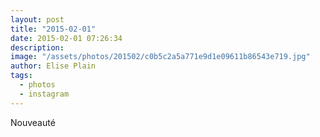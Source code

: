 ```yaml
---
layout: post
title: "2015-02-01"
date: 2015-02-01 07:26:34
description: 
image: "/assets/photos/201502/c0b5c2a5a771e9d1e09611b86543e719.jpg"
author: Elise Plain
tags: 
  - photos
  - instagram
---
```


Nouveauté
<p></p>
